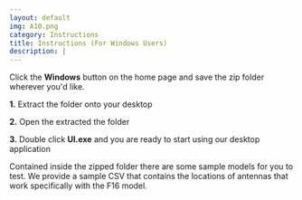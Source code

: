 ```yaml
---
layout: default
img: A10.png
category: Instructions
title: Instructions (For Windows Users)
description: |
---
```

  Click the <b>Windows</b> button on the home page and save the zip folder wherever you'd like. 
  <p><b>1.</b> Extract the folder onto your desktop</p>
  <p><b>2.</b> Open the extracted the folder</p>
  <p><b>3.</b> Double click <b>UI.exe</b> and you are ready to start using our desktop application </p>
  <p>Contained inside the zipped folder there are some sample models for you to test. 
  We provide a sample CSV that contains the locations of antennas that work specifically with the F16 model.</p>
